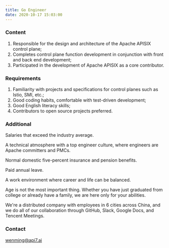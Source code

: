 ```yaml
---
title: Go Engineer
date: 2020-10-17 15:03:00
---
```


### Content

1. Responsible for the design and architecture of the Apache APISIX control plane;
2. Completes control plane function development in conjunction with front and back end development;
3. Participated in the development of Apache APISIX as a core contributor.

### Requirements

1. Familiarity with projects and specifications for control planes such as Istio, SMI, etc.;
2. Good coding habits, comfortable with test-driven development;
3. Good English literacy skills;
4. Contributors to open source projects preferred.

### Additional

Salaries that exceed the industry average.

A technical atmosphere with a top engineer culture, where engineers are Apache committers and PMCs.

Normal domestic five-percent insurance and pension benefits.

Paid annual leave.

A work environment where career and life can be balanced.

Age is not the most important thing. Whether you have just graduated from college or already have a family, we are here only for your abilities.

We're a distributed company with employees in 6 cities across China, and we do all of our collaboration through GitHub, Slack, Google Docs, and Tencent Meetings.

### Contact

[wenming@api7.ai](mailto:wenming@api7.ai)
